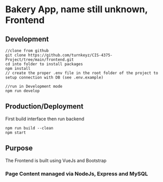 # Bakery App, name still unknown, Frontend

## Development

```
//clone from github
git clone https://github.com/turnkeyz/CIS-4375-Project/tree/main/frontend.git
cd into folder to install packages
npm install
// create the proper .env file in the root folder of the project to setup connection with DB (see .env.example)

//run in Development mode
npm run develop
```
    
## Production/Deployment

First build interface then run backend
```
npm run build --clean
npm start
```



## Purpose
The Frontend is built using VueJs and Bootstrap

### Page Content managed via NodeJs, Express and MySQL
